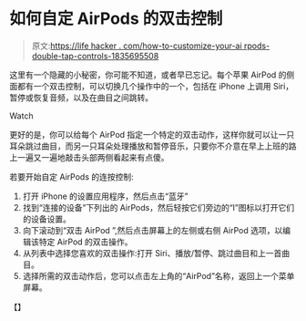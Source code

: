 # 如何自定 AirPods 的双击控制

> 原文:[https://life hacker . com/how-to-customize-your-ai rpods-double-tap-controls-1835695508](https://lifehacker.com/how-to-customize-your-airpods-double-tap-controls-1835695508)

这里有一个隐藏的小秘密，你可能不知道，或者早已忘记。每个苹果 AirPod 的侧面都有一个双击控制，可以切换几个操作中的一个，包括在 iPhone 上调用 Siri，暂停或恢复音频，以及在曲目之间跳转。

Watch

更好的是，你可以给每个 AirPod 指定一个特定的双击动作，这样你就可以让一只耳朵跳过曲目，而另一只耳朵处理播放和暂停音乐，只要你不介意在早上上班的路上一遍又一遍地敲击头部两侧看起来有点傻。

若要开始自定 AirPods 的连按控制:

1.  打开 iPhone 的设置应用程序，然后点击“蓝牙”
2.  找到“连接的设备”下列出的 AirPods，然后轻按它们旁边的“I”图标以打开它们的设备设置。
3.  向下滚动到“双击 AirPod ”,然后点击屏幕上的左侧或右侧 AirPod 选项，以编辑该特定 AirPod 的双击操作。
4.  从列表中选择您喜欢的双击操作:打开 Siri、播放/暂停、跳过曲目和上一首曲目。
5.  选择所需的双击动作后，您可以点击左上角的“AirPod”名称，返回上一个菜单屏幕。

【】